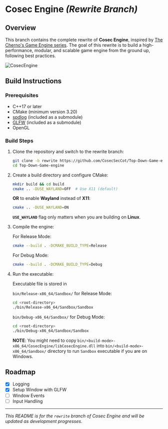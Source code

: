 # Cosec Engine *(Rewrite Branch)*

## Overview

This branch contains the complete rewrite of **Cosec Engine**, inspired by
[The Cherno's Game Engine series](https://youtube.com/playlist?list=PLlrATfBNZ98dC-V-N3m0Go4deliWHPFwT&si=kWuiV_w8-P1DgTe-).
The goal of this rewrite is to build a high-performance, modular, and scalable
game engine from the ground up, following best practices.

<!--
![screenshot-20241109-154218Z-selected](https://github.com/user-attachments/assets/6ee2e0c7-7378-44ad-a144-b2c6917a227d)
-->

<!---
![screenshot-20241120-122706Z-selected](https://github.com/user-attachments/assets/59d7dfb0-8966-49e3-8e78-f8a1c497851d)
-->

![CosecEngine](https://github.com/user-attachments/assets/66745684-8fab-49b4-8a91-c1b37ba86719)

## Build Instructions

### Prerequisites

- C++17 or later
- CMake (minimum version 3.20)
- [spdlog](https://github.com/gabime/spdlog) (included as a submodule)
- [GLFW](https://github.com/glfw/glfw) (included as a submodule)
- OpenGL

### Build Steps

1. Clone the repository and switch to the rewrite branch:

   ```sh
   git clone -b rewrite https://github.com/CosecSecCot/Top-Down-Game-engine.git
   cd Top-Down-Game-engine
   ```

2. Create a build directory and configure CMake:

   ```sh
   mkdir build && cd build
   cmake .. -DUSE_WAYLAND=OFF  # Use X11 (default)
   ```

   **OR** to enable **Wayland** instead of **X11**:

   ```sh
   cmake .. -DUSE_WAYLAND=ON
   ```

   **`USE_WAYLAND`** flag only matters when you are building on **Linux**.

3. Compile the engine:

   For Release Mode:

   ```sh
   cmake --build . -DCMAKE_BUILD_TYPE=Release
   ```

   For Debug Mode:

   ```sh
   cmake --build . -DCMAKE_BUILD_TYPE=Debug
   ```

4. Run the executable:

   Executable file is stored in

   `bin/Release-x86_64/Sandbox/` for Release Mode:

   ```sh
   cd <root-directory>
   ./bin/Release-x86_64/Sandbox/Sandbox
   ```

   `bin/Debug-x86_64/Sandbox/` for Debug Mode:

   ```sh
   cd <root-directory>
   ./bin/Debug-x86_64/Sandbox/Sandbox
   ```

   **NOTE**: You might need to copy
   `bin/<build-mode>-x86_64/CosecEngine/libCosecEngine.dll` into
   `bin/<build-mode>-x86_64/Sandbox/` directory to run `Sandbox` executable if
   you are on Windows.

## Roadmap

- [x] Logging
- [x] Setup Window with GLFW
- [ ] Window Events
- [ ] Input Handling

---
*This README is for the `rewrite` branch of Cosec Engine and will be
updated as development progresses.*
